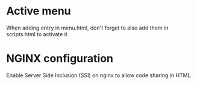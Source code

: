 # Active menu
When adding entry in menu.html, don't forget to also add them in scripts.html to activate it

# NGINX configuration
Enable Server Side Inclusion (SSI) on nginx to allow code sharing in HTML

